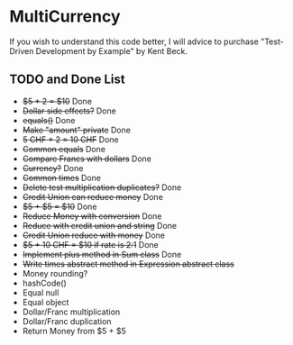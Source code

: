 # MultiCurrency

If you wish to understand this code better, I will advice to purchase 
"Test-Driven Development by Example" by Kent Beck.

## TODO and Done List

* ~~$5 * 2 = $10~~ Done
* ~~Dollar side effects?~~ Done
* ~~equals()~~ Done
* ~~Make "amount" private~~ Done
* ~~5 CHF * 2 = 10 CHF~~ Done
* ~~Common equals~~ Done
* ~~Compare Francs with dollars~~ Done
* ~~Currency?~~ Done
* ~~Common times~~ Done
* ~~Delete test multiplication duplicates?~~ Done
* ~~Credit Union can reduce money~~ Done
* ~~$5 + $5 = $10~~ Done
* ~~Reduce Money with conversion~~ Done
* ~~Reduce with credit union and string~~ Done
* ~~Credit Union reduce with money~~ Done
* ~~$5 + 10 CHF = $10 if rate is 2:1~~ Done
* ~~Implement plus method in Sum class~~ Done
* ~~Write times abstract method in Expression abstract class~~
* Money rounding?
* hashCode()
* Equal null
* Equal object
* Dollar/Franc multiplication
* Dollar/Franc duplication
* Return Money from $5 + $5


